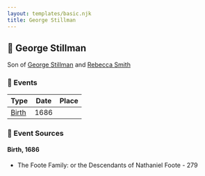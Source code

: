 ```yaml
---
layout: templates/basic.njk
title: George Stillman
---
```

## 🔵 George Stillman

Son of [George Stillman](/people/6/67040632) and [Rebecca Smith](/people/7/76162584)

### 📆 Events

Type | Date | Place
------ | ------ | ------
[Birth](#event-3de262bf-b6dc-4dbc-b54c-7cd6c03dc8f6) | 1686 |

### 📰 Event Sources

#### <a id="event-3de262bf-b6dc-4dbc-b54c-7cd6c03dc8f6"></a> Birth, 1686
* The Foote Family: or the Descendants of Nathaniel Foote  - 279